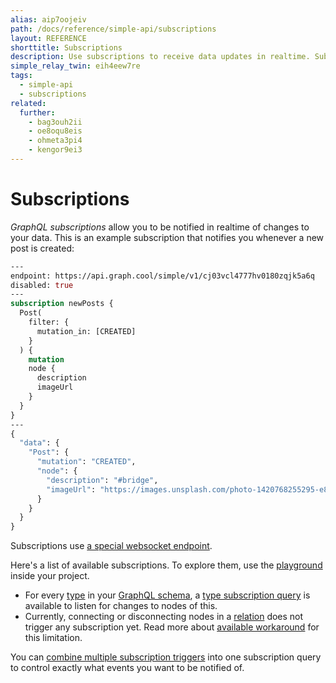 ```yaml
---
alias: aip7oojeiv
path: /docs/reference/simple-api/subscriptions
layout: REFERENCE
shorttitle: Subscriptions
description: Use subscriptions to receive data updates in realtime. Subscriptions in the GraphQL schema are derived from types and relations.
simple_relay_twin: eih4eew7re
tags:
  - simple-api
  - subscriptions
related:
  further:
    - bag3ouh2ii
    - oe8oqu8eis
    - ohmeta3pi4
    - kengor9ei3
---
```


# Subscriptions

*GraphQL subscriptions* allow you to be notified in realtime of changes to your data. This is an example subscription that notifies you whenever a new post is created:

```graphql
---
endpoint: https://api.graph.cool/simple/v1/cj03vcl4777hv0180zqjk5a6q
disabled: true
---
subscription newPosts {
  Post(
    filter: {
      mutation_in: [CREATED]
    }
  ) {
    mutation
    node {
      description
      imageUrl
    }
  }
}
---
{
  "data": {
    "Post": {
      "mutation": "CREATED",
      "node": {
        "description": "#bridge",
        "imageUrl": "https://images.unsplash.com/photo-1420768255295-e871cbf6eb81"
      }
    }
  }
}
```

Subscriptions use [a special websocket endpoint](!alias-yahph3foch#project-endpoints).

Here's a list of available subscriptions. To explore them, use the [playground](!alias-oe1ier4iej) inside your project.

* For every [type](!alias-ij2choozae) in your [GraphQL schema](!alias-ahwoh2fohj), a [type subscription query]() is available to listen for changes to nodes of this.
* Currently, connecting or disconnecting nodes in a [relation](!alias-goh5uthoc1) does not trigger any subscription yet. Read more about [available workaround]() for this limitation.

You can [combine multiple subscription triggers](!alias-kengor9ei3) into one subscription query to control exactly what events you want to be notified of.
